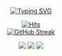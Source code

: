 <div align = center>
  <a href="https://git.io/typing-svg"><img src="https://readme-typing-svg.demolab.com?font=Fira+Code&pause=1000&random=false&width=435&lines=Backend+Developer" alt="Typing SVG" /></a>
  
  [![Hits](https://hits.seeyoufarm.com/api/count/incr/badge.svg?url=https%3A%2F%2Fgithub.com%2Finsightofday&count_bg=%2379C83D&title_bg=%23555555&icon=&icon_color=%23E7E7E7&title=hits&edge_flat=false)](https://hits.seeyoufarm.com)
  <br>
  <a href="https://git.io/streak-stats"><img src="https://streak-stats.demolab.com?user=insightofday&date_format=%5BY.%5Dn.j&hide_total_contributions=true&hide_longest_streak=true" alt="GitHub Streak" /></a>
  <p >
    <img src="https://img.shields.io/badge/spring-6DB33F?style=flat-square&logo=spring&logoColor=white"/>
    <img src="https://img.shields.io/badge/oracle-F80000?style=flat-square&logo=oracle&logoColor=white"/>
    <img src="https://img.shields.io/badge/javascript-F7DF1E?style=flat-square&logo=javascript&logoColor=black"/>
  </p>
</div>
<!--
**insightofday/insightofday** is a ✨ _special_ ✨ repository because its `README.md` (this file) appears on your GitHub profile.

Here are some ideas to get you started:

- 🔭 I’m currently working on ...
- 🌱 I’m currently learning ...
- 👯 I’m looking to collaborate on ...
- 🤔 I’m looking for help with ...
- 💬 Ask me about ...
- 📫 How to reach me: ...
- 😄 Pronouns: ...
- ⚡ Fun fact: ...
-->
